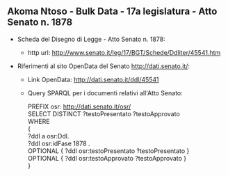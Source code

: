 ## Akoma Ntoso - Bulk Data - 17a legislatura - Atto Senato n. 1878 ##

* Scheda del Disegno di Legge - Atto Senato n. 1878:
	* http url: http://www.senato.it/leg/17/BGT/Schede/Ddliter/45541.htm

* Riferimenti al sito OpenData del Senato http://dati.senato.it/:
	* Link OpenData: http://dati.senato.it/ddl/45541
	* Query SPARQL per i documenti relativi all'Atto Senato:

        PREFIX osr: <http://dati.senato.it/osr/>  
		SELECT DISTINCT ?testoPresentato ?testoApprovato  
		WHERE  
		{  
		    ?ddl a osr:Ddl.  
		    ?ddl osr:idFase 1878 .  
		    OPTIONAL { ?ddl osr:testoPresentato ?testoPresentato }  
		    OPTIONAL { ?ddl osr:testoApprovato ?testoApprovato }  
		}
		